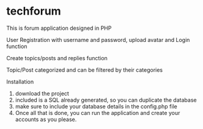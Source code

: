 # techforum

This is forum application designed in PHP

User Registration with username and password, upload avatar and Login function

Create topics/posts and replies function

Topic/Post categorized and can be filtered by their categories

Installation 
1. download the project 
2. included is a SQL already generated, so you can duplicate the database
3. make sure to include your database details in the config.php file
4. Once all that is done, you can run the application and create your accounts as you please.
